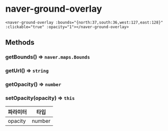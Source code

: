 # naver-ground-overlay
```vue
<naver-ground-overlay :bounds="{north:37,south:36,west:127,east:128}" :clickable="true" :opacity="1"></naver-ground-overlay>
```
## Methods
### getBounds() ⇒ <code>naver.maps.Bounds</code>
### getUrl() ⇒ <code>string</code>
### getOpacity() ⇒ <code>number</code>
### setOpacity(opacity)  => <code>this</code>
| 파라미터 | 타입 |
| --- | --- |
| opacity | number | 
